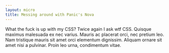 ```yaml
---
layout: micro
title: Messing around with Panic's Nova
---
```


What the fuck is up with my CSS? Twice again I ask wtf CSS. Quisque maximus malesuada ex nec varius. Mauris ac placerat orci, nec pretium leo. Nam tristique mauris sit amet orci elementum dignissim. Aliquam ornare sit amet nisi a pulvinar. Proin leo urna, condimentum vitae.
